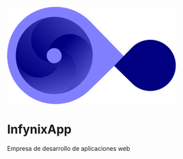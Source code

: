 ![InfynixApp](assets/logo/logo%20InfynixApp%20sin%20letra%20sin%20margenes.png)

# InfynixApp

Empresa de desarrollo de aplicaciones web
